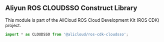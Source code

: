 ## Aliyun ROS CLOUDSSO Construct Library

This module is part of the AliCloud ROS Cloud Development Kit (ROS CDK) project.

```ts
import * as CLOUDSSO from '@alicloud/ros-cdk-cloudsso';
```